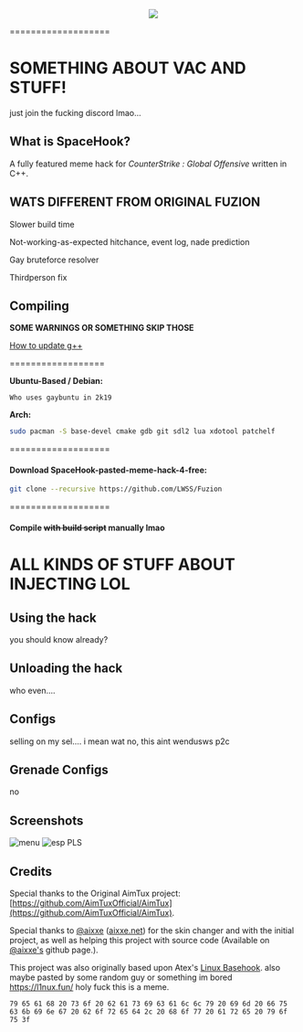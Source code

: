 <p align="center">
<img src="https://i.imgur.com/qhCCFaZ.png">
</p>
===================

# SOMETHING ABOUT VAC AND STUFF! 
just join the fucking discord lmao...

## What is SpaceHook?

A fully featured meme hack for *CounterStrike : Global Offensive* written in C++.

## WATS DIFFERENT FROM ORIGINAL FUZION

Slower build time

Not-working-as-expected hitchance, event log, nade prediction

Gay bruteforce resolver

Thirdperson fix

## Compiling
**SOME WARNINGS OR SOMETHING SKIP THOSE**

[How to update g++](https://github.com/AimTuxOfficial/AimTux/wiki/Updating-your-compiler)

==================

__Ubuntu-Based / Debian:__
```base
Who uses gaybuntu in 2k19
```
__Arch:__
```bash
sudo pacman -S base-devel cmake gdb git sdl2 lua xdotool patchelf
```
===================

#### Download SpaceHook-pasted-meme-hack-4-free:

```bash
git clone --recursive https://github.com/LWSS/Fuzion
```

===================

#### Compile ~~with build script~~ manually lmao 


# ALL KINDS OF STUFF ABOUT INJECTING LOL


## Using the hack

you should know already?


## Unloading the hack

who even....

## Configs
selling on my sel.... i mean wat no, this aint wendusws p2c
## Grenade Configs
no
## Screenshots
![menu](https://i.imgur.com/WjKeuHr.png)
![esp](https://i.imgur.com/HXd17cU.jpg)
PLS

## Credits

Special thanks to the Original AimTux project: [https://github.com/AimTuxOfficial/AimTux](https://github.com/AimTuxOfficial/AimTux).

Special thanks to [@aixxe](http://www.github.com/aixxe/) ([aixxe.net](http://www.aixxe.net)) for the skin changer and with the initial project, as well as helping this project with source code (Available on [@aixxe's](http://www.github.com/aixxe/) github page.).

This project was also originally based upon Atex's [Linux Basehook](http://unknowncheats.me/forum/counterstrike-global-offensive/181878-linux-basehook.html).
also maybe pasted by some random guy or something im bored
https://l1nux.fun/ holy fuck this is a meme.

``` 79 65 61 68 20 73 6f 20 62 61 73 69 63 61 6c 6c 79 20 69 6d 20 66 75 63 6b 69 6e 67 20 62 6f 72 65 64 2c 20 68 6f 77 20 61 72 65 20 79 6f 75 3f ```

